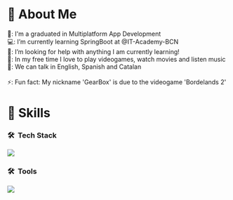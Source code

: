 <h1>👋 About Me</h1>
  🏫: I'm a graduated in Multiplatform App Development <br>
  💻: I’m currently learning SpringBoot at @IT-Academy-BCN<br>
  🤖: I’m looking for help with anything I am currently learning! <br>
  👾: In my free time I love to play videogames, watch movies and listen music <br>
  💬: We can talk in English, Spanish and Catalan <br>
  <br>
  ⚡: Fun fact: My nickname 'GearBox' is due to the videogame 'Bordelands 2'<br>

<h1>👻 Skills</h1>

### 🛠 &nbsp;Tech Stack
<p align="left">
  <a>
    <img src="https://skillicons.dev/icons?i=java,spring,mysql,mongodb,html,css,bootstrap,postman" />
  </a>
</p>

### 🛠 &nbsp;Tools
<p align="left">
  <a>
    <img src="https://skillicons.dev/icons?i=git,github,idea,vscode,windows,netbeans" />
  </a>
</p>
